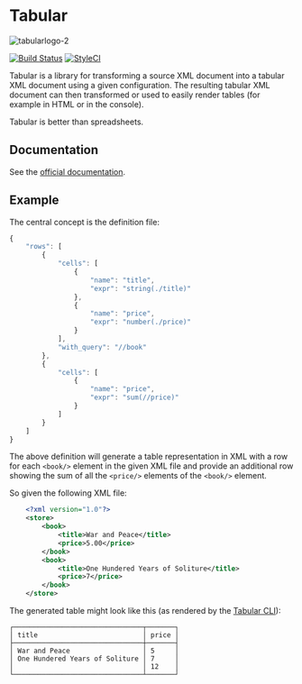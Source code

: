 Tabular
=======

![tabularlogo-2](https://cloud.githubusercontent.com/assets/530801/9979505/11e271ce-5f71-11e5-85e1-b76b17b06609.png)

[![Build Status](https://travis-ci.org/phpbench/tabular.svg?branch=master)](https://travis-ci.org/phpbench/tabular)
[![StyleCI](https://styleci.io/repos/40823691/shield)](https://styleci.io/repos/40823691)

Tabular is a library for transforming a source XML document into a tabular XML
document using a given configuration. The resulting tabular XML document can
then transformed or used to easily render tables (for example in HTML or in
the console).

Tabular is better than spreadsheets.

Documentation
-------------

See the [official documentation](http://tabular.readthedocs.org).

Example
-------

The central concept is the definition file:

```javascript
{
    "rows": [
        {
            "cells": [
                {
                    "name": "title",
                    "expr": "string(./title)"
                },
                {
                    "name": "price",
                    "expr": "number(./price)"
                }
            ],
            "with_query": "//book"
        },
        {
            "cells": [
                {
                    "name": "price",
                    "expr": "sum(//price)"
                }
            ]
        }
    ]
}
````

The above definition will generate a table representation in XML with a row
for each `<book/>` element in the given XML file and provide an additional row
showing the sum of all the `<price/>` elements of the `<book/>` element.

So given the following XML file:

```xml
    <?xml version="1.0"?>
    <store>
        <book>
            <title>War and Peace</title>
            <price>5.00</price>
        </book>
        <book>
            <title>One Hundered Years of Soliture</title>
            <price>7</price>
        </book>
    </store>
````

The generated table might look like this (as rendered by the [Tabular
CLI](https://github.com/phpbench/tabular-cli)):

```
┌────────────────────────────────┬───────┐
│ title                          │ price │
├────────────────────────────────┼───────┤
│ War and Peace                  │ 5     │
│ One Hundered Years of Soliture │ 7     │
│                                │ 12    │
└────────────────────────────────┴───────┘
```
